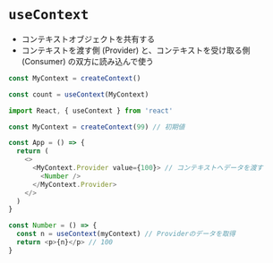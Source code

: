 # `useContext`
- コンテキストオブジェクトを共有する
- コンテキストを渡す側 (Provider) と、コンテキストを受け取る側 (Consumer) の双方に読み込んで使う

```js
const MyContext = createContext()

const count = useContext(MyContext)
```

```js
import React, { useContext } from 'react'

const MyContext = createContext(99) // 初期値

const App = () => {
  return (
    <>
      <MyContext.Provider value={100}> // コンテキストへデータを渡す
        <Number />
      </MyContext.Provider>
    </>
  )
}

const Number = () => {
  const n = useContext(myContext) // Providerのデータを取得
  return <p>{n}</p> // 100
}
```
